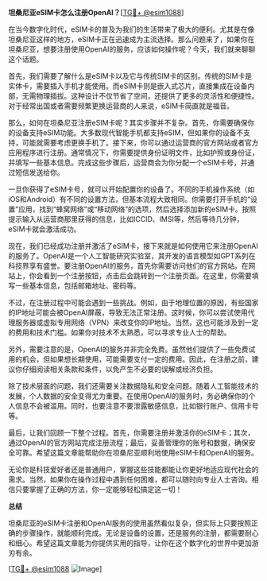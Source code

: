 **坦桑尼亚eSIM卡怎么注册OpenAI？**[[TG💪+ @esim1088](https://t.me/s/esim1088)]

在当今数字化时代，eSIM卡的普及为我们的生活带来了极大的便利。尤其是在像坦桑尼亚这样的地方，eSIM卡正在迅速成为主流选择。那么问题来了，如果你在坦桑尼亚，想要注册使用OpenAI的服务，应该如何操作呢？今天，我们就来聊聊这个话题。

首先，我们需要了解什么是eSIM卡以及它与传统SIM卡的区别。传统的SIM卡是实体卡，需要插入手机才能使用。而eSIM卡则是嵌入式芯片，直接集成在设备内部，无需物理插拔。这种设计不仅节省了空间，还提供了更多的灵活性和便捷性。对于经常出国或者需要频繁更换运营商的人来说，eSIM卡简直就是福音。

那么，如何在坦桑尼亚注册eSIM卡呢？其实步骤并不复杂。首先，你需要确保你的设备支持eSIM功能。大多数现代智能手机都支持eSIM，但如果你的设备不支持，可能就需要考虑更换手机了。接下来，你可以通过运营商的官方网站或者官方应用程序进行注册。通常情况下，你需要提供身份证明文件，比如护照或身份证，并填写一些基本信息。完成这些步骤后，运营商会为你分配一个eSIM卡号，并通过短信发送给你。

一旦你获得了eSIM卡号，就可以开始配置你的设备了。不同的手机操作系统（如iOS和Android）有不同的设置方法，但基本流程大致相同。你需要打开手机的“设置”应用，找到“蜂窝网络”或“移动网络”的选项，然后选择添加新的eSIM卡。按照提示输入从运营商那里获得的信息，比如ICCID、IMSI等，然后等待几分钟，eSIM卡就会激活成功。

现在，我们已经成功注册并激活了eSIM卡，接下来就是如何使用它来注册OpenAI的服务了。OpenAI是一个人工智能研究实验室，其开发的语言模型如GPT系列在科技界享有盛誉。要注册OpenAI的服务，首先你需要访问他们的官方网站。在网站上，你会看到一个注册按钮，点击后会跳转到一个注册页面。在这里，你需要填写一些基本信息，包括邮箱地址、密码等。

不过，在注册过程中可能会遇到一些挑战。例如，由于地理位置的原因，有些国家的IP地址可能会被OpenAI屏蔽，导致无法正常注册。这时候，你可以尝试使用代理服务器或虚拟专用网络（VPN）来改变你的IP地址。当然，这也可能涉及到一定的费用和技术门槛。如果你对技术不太熟悉，可以寻求专业人士的帮助。

另外，需要注意的是，OpenAI的服务并非完全免费。虽然他们提供了一些免费试用的机会，但如果想长期使用，可能需要支付一定的费用。因此，在注册之前，建议你仔细阅读相关条款和条件，以免产生不必要的误解或经济负担。

除了技术层面的问题，我们还需要关注数据隐私和安全问题。随着人工智能技术的发展，个人数据的安全变得尤为重要。在使用OpenAI的服务时，务必确保你的个人信息不会被滥用。同时，也要注意不要泄露敏感信息，比如银行账户、信用卡号等。

最后，让我们回顾一下整个过程。首先，你需要注册并激活你的eSIM卡；其次，通过OpenAI的官方网站完成注册流程；最后，妥善管理你的账号和数据，确保安全可靠。希望这篇文章能帮助你在坦桑尼亚顺利地使用eSIM卡和OpenAI的服务。

无论你是科技爱好者还是普通用户，掌握这些技能都能让你更好地适应现代社会的需求。当然，如果你在操作过程中遇到任何困难，都可以随时向专业人士咨询。相信只要掌握了正确的方法，你一定能够轻松搞定这一切！

**总结**

坦桑尼亚的eSIM卡注册和OpenAI服务的使用虽然看似复杂，但实际上只要按照正确的步骤操作，就能顺利完成。无论是设备的设置，还是服务的注册，都需要耐心和细心。希望这篇文章能为你提供实用的指导，让你在这个数字化的世界中更加游刃有余。

[[TG💪+ @esim1088](https://t.me/s/esim1088) ![Image](https://i.postimg.cc/4NQfJmqS/Snipaste-2025-05-13-00-14-12.png)]